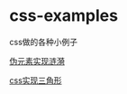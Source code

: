 # css-examples
css做的各种小例子

[伪元素实现涟漪]( https://smile-ucas.github.io/css-examples/index.html)


[css实现三角形](https://smile-ucas.github.io/css-examples/css_triangle.html)
